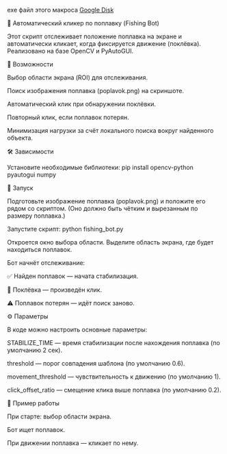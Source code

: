 exe файл этого макроса [Google Disk](https://drive.google.com/drive/folders/1aUl9aK7EBgviW1OmlUNMsSpTBK_7TMVl?usp=drive_link)

🎣 Автоматический кликер по поплавку (Fishing Bot)

Этот скрипт отслеживает положение поплавка на экране и автоматически кликает, когда фиксируется движение (поклёвка).
Реализовано на базе OpenCV и PyAutoGUI.

📌 Возможности

Выбор области экрана (ROI) для отслеживания.

Поиск изображения поплавка (poplavok.png) на скриншоте.

Автоматический клик при обнаружении поклёвки.

Повторный клик, если поплавок потерян.

Минимизация нагрузки за счёт локального поиска вокруг найденного объекта.

🛠 Зависимости

Установите необходимые библиотеки:
pip install opencv-python pyautogui numpy

🚀 Запуск

Подготовьте изображение поплавка (poplavok.png) и положите его рядом со скриптом.
(Оно должно быть чётким и вырезанным по размеру поплавка.)

Запустите скрипт:
python fishing_bot.py

Откроется окно выбора области.
Выделите область экрана, где будет находиться поплавок.

Бот начнёт отслеживание:

✅ Найден поплавок — начата стабилизация.

🎣 Поклёвка — произведён клик.

⚠️ Поплавок потерян — идёт поиск заново.

⚙️ Параметры

В коде можно настроить основные параметры:

STABILIZE_TIME — время стабилизации после нахождения поплавка (по умолчанию 2 сек).

threshold — порог совпадения шаблона (по умолчанию 0.6).

movement_threshold — чувствительность к движению (по умолчанию 1).

click_offset_ratio — смещение клика выше поплавка (по умолчанию 0.2).

📸 Пример работы

При старте: выбор области экрана.

Бот ищет поплавок.

При движении поплавка — кликает по нему.
